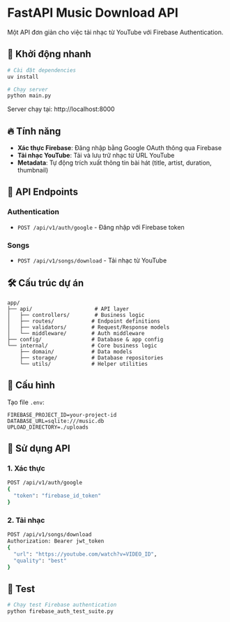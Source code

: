 # FastAPI Music Download API

Một API đơn giản cho việc tải nhạc từ YouTube với Firebase Authentication.

## 🚀 Khởi động nhanh

```bash
# Cài đặt dependencies
uv install

# Chạy server
python main.py
```

Server chạy tại: http://localhost:8000

## 🔥 Tính năng

- **Xác thực Firebase**: Đăng nhập bằng Google OAuth thông qua Firebase
- **Tải nhạc YouTube**: Tải và lưu trữ nhạc từ URL YouTube
- **Metadata**: Tự động trích xuất thông tin bài hát (title, artist, duration, thumbnail)

## 📱 API Endpoints

### Authentication
- `POST /api/v1/auth/google` - Đăng nhập với Firebase token

### Songs
- `POST /api/v1/songs/download` - Tải nhạc từ YouTube

## 🛠️ Cấu trúc dự án

```
app/
├── api/                    # API layer
│   ├── controllers/        # Business logic
│   ├── routes/            # Endpoint definitions  
│   ├── validators/        # Request/Response models
│   └── middleware/        # Auth middleware
├── config/                # Database & app config
└── internal/              # Core business logic
    ├── domain/            # Data models
    ├── storage/           # Database repositories
    └── utils/             # Helper utilities
```

## 🔧 Cấu hình

Tạo file `.env`:
```env
FIREBASE_PROJECT_ID=your-project-id
DATABASE_URL=sqlite:///music.db
UPLOAD_DIRECTORY=./uploads
```

## 📝 Sử dụng API

### 1. Xác thực
```bash
POST /api/v1/auth/google
{
  "token": "firebase_id_token"
}
```

### 2. Tải nhạc
```bash
POST /api/v1/songs/download
Authorization: Bearer jwt_token
{
  "url": "https://youtube.com/watch?v=VIDEO_ID",
  "quality": "best"
}
```

## 🧪 Test

```bash
# Chạy test Firebase authentication
python firebase_auth_test_suite.py
```
